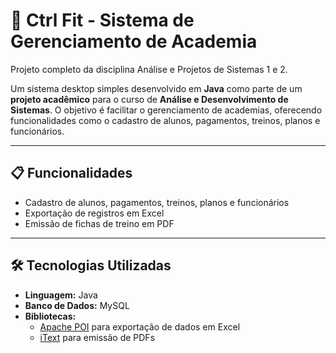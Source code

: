 # 🎉 Ctrl Fit - Sistema de Gerenciamento de Academia

Projeto completo da disciplina Análise e Projetos de Sistemas 1 e 2.

Um sistema desktop simples desenvolvido em **Java** como parte de um **projeto acadêmico** para o curso de **Análise e Desenvolvimento de Sistemas**. O objetivo é facilitar o gerenciamento de academias, oferecendo funcionalidades como o cadastro de alunos, pagamentos, treinos, planos e funcionários.

---

## 📋 Funcionalidades  
- Cadastro de alunos, pagamentos, treinos, planos e funcionários  
- Exportação de registros em Excel  
- Emissão de fichas de treino em PDF  

---

## 🛠️ Tecnologias Utilizadas  
- **Linguagem:** Java  
- **Banco de Dados:** MySQL  
- **Bibliotecas:**  
  - [Apache POI](https://poi.apache.org/) para exportação de dados em Excel  
  - [iText](https://itextpdf.com/) para emissão de PDFs  


